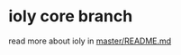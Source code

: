 ioly core branch
===

read more about ioly in [master/README.md](https://github.com/ioly/ioly/blob/master/README.md)

